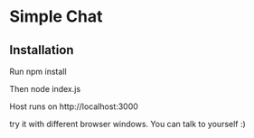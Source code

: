 # Simple Chat

## Installation

Run npm install

Then node index.js

Host runs on http://localhost:3000


try it with different browser windows. You can talk to yourself :)